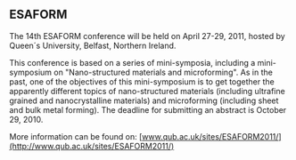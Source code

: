 ## ESAFORM

The 14th ESAFORM conference will be held on April 27-29, 2011, hosted by Queen´s University, Belfast, Northern Ireland.
<!--break-->
This conference is based on a series of mini-symposia, including a mini-symposium on
"Nano-structured materials and microforming". As in the past, one of the objectives of this mini-symposium is to get together the apparently
different topics of nano-structured materials (including ultrafine grained and nanocrystalline materials) and microforming (including sheet and bulk metal forming). The deadline for submitting an abstract is October 29, 2010.  
  
More information can be found on: [www.qub.ac.uk/sites/ESAFORM2011/](http://www.qub.ac.uk/sites/ESAFORM2011/)